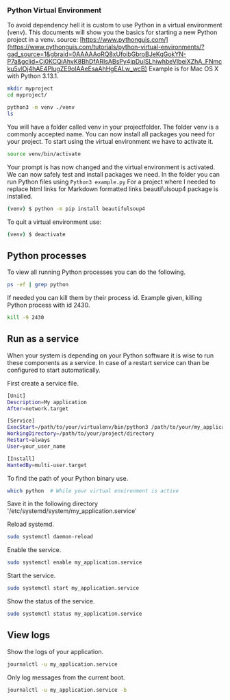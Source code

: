 ### Python Virtual Environment

To avoid dependency hell it is custom to use Python in a virtual environment (venv). This documents will show you the basics for starting a new Python project in a venv. source: [https://www.pythonguis.com/](https://www.pythonguis.com/tutorials/python-virtual-environments/?gad_source=1&gbraid=0AAAAAoRQ8xUfoibGbroBJeKqGokYN-P7a&gclid=Cj0KCQiAhvK8BhDfARIsABsPy4jpDuISLhiwhbeVlbeiXZhA_FNmcku5vlOj4hAE4PIugZE9olAAeEsaAhHgEALw_wcB)
Example is for Mac OS X with Python 3.13.1.


```bash
mkdir myproject
cd myproject/
```

```bash
python3 -m venv ./venv
ls
```

You will have a folder called venv in your projectfolder. The folder venv is a commonly accepted name. You can now install all packages you need for your project. To start using the virtual environment we have to activate it.

```bash
source venv/bin/activate
```

Your prompt is has now changed and the virtual environment is activated. We can now safely test and install packages we need. In the folder you can run Python files using `Python3 example.py` For a project where I needed to replace html links for Markdown formatted links beautifulsoup4 package is installed.

```bash
(venv) $ python -m pip install beautifulsoup4
```

To quit a virtual environment use:

```bash
(venv) $ deactivate
```

## Python processes

To view all running Python processes you can do the following.

```bash
ps -ef | grep python
```

If needed you can kill them by their process id. Example given, killing Python process with id 2430.

```bash
kill -9 2430
```

## Run as a service

When your system is depending on your Python software it is wise to run these components as a service. In case of a restart service can than be configured to start automatically.

First create a service file.

```bash
[Unit]
Description=My application
After=network.target

[Service]
ExecStart=/path/to/your/virtualenv/bin/python3 /path/to/your/my_application.py
WorkingDirectory=/path/to/your/project/directory
Restart=always
User=your_user_name

[Install]
WantedBy=multi-user.target
```

To find the path of your Python binary use.

```bash
which python  # While your virtual environment is active
```

Save it in the following directory '/etc/systemd/system/my_application.service'

Reload systemd.

```bash
sudo systemctl daemon-reload
```

Enable the service.

```bash
sudo systemctl enable my_application.service
```

Start the service.

```bash
sudo systemctl start my_application.service
```

Show the status of the service.

```bash
sudo systemctl status my_application.service
```

## View logs

Show the logs of your application.

```bash
journalctl -u my_application.service
```

Only log messages from the current boot.

```bash
journalctl -u my_application.service -b
```